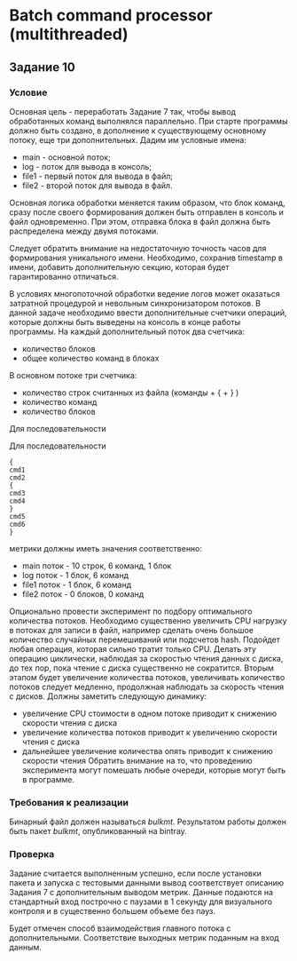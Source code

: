 # Batch command processor (multithreaded)
## Задание 10
### Условие
Основная цель - переработать Задание 7 так, чтобы вывод обработанных
команд выполнялся параллельно.  При старте программы должно быть
создано,  в дополнение к существующему основному потоку,  еще три
дополнительных. Дадим им условные имена:

- main - основной поток;
- log - поток для вывода в консоль;
- file1 - первый поток для вывода в файл;
- file2 - второй поток для вывода в файл.

Основная логика обработки меняется таким образом, что блок команд,
сразу после своего формирования должен быть отправлен в консоль и
файл одновременно.  При этом, отправка блока в файл должна быть
распределена между двумя потоками.

Следует  обратить  внимание  на  недостаточную  точность  часов  для
формирования уникального имени.  Необходимо, сохранив timestamp в
имени, добавить дополнительную секцию, которая будет гарантированно
отличаться.

В условиях многопоточной обработки ведение логов может оказаться
затратной процедурой и невольным синхронизатором потоков. В данной
задаче необходимо ввести дополнительные счетчики операций, которые
должны быть выведены на консоль в конце работы программы.   На
каждый дополнительный поток два счетчика:

- количество блоков
- общее количество команд в блоках

В основном потоке три счетчика:
- количество строк считанных из файла (команды + { + } )
- количество команд
- количество блоков

Для последовательности

Для последовательности

```
{
cmd1
cmd2
{
cmd3
cmd4
}
cmd5
cmd6
}
```
метрики должны иметь значения соответственно:
- main поток - 10 строк, 6 команд, 1 блок
- log поток - 1 блок, 6 команд
- file1 поток - 1 блок, 6 команд
- file2 поток - 0 блоков, 0 команд

Опционально провести эксперимент по подбору оптимального количества
потоков. Необходимо существенно увеличить CPU нагрузку в потоках для
записи в файл, например сделать очень большое количество случайных
перемешиваний или подсчетов hash.  Подойдет любая операция, которая
сильно тратит только CPU. Делать эту операцию циклически, наблюдая
за скоростью чтения данных с диска, до тех пор, пока чтение с диска
существенно не сократится. Вторым этапом будет увеличение количества
потоков, увеличивать количество потоков следует медленно, продолжная
наблюдать за скорость чтения с дисков.  Должны заметить следующую
динамику:
- увеличение CPU стоимости в одном потоке приводит к снижению
скорости чтения с диска
- увеличение количества потоков приводит к увеличению скорости
чтения с диска
- дальнейшее увеличение количества опять приводит к снижению
скорости чтения
Обратить внимание на то, что проведению эксперимента могут помешать
любые очереди, которые могут быть в программе.

### Требования к реализации
Бинарный файл должен называться *bulkmt*.
Результатом работы должен быть пакет *bulkmt*,
опубликованный на bintray.

### Проверка
Задание считается выполненным успешно, если после установки пакета и
запуска с тестовыми данными вывод соответствует описанию Задания 7 с
дополнительным выводом метрик. Данные подаются на стандартный вход
построчно с паузами в 1 секунду для визуального контроля и в существенно
большем объеме без пауз.

Будет отмечен способ взаимодействия главного потока с дополнительными.
Соответствие выходных метрик поданным на вход данным.
